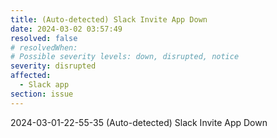 ```yaml
---
title: (Auto-detected) Slack Invite App Down
date: 2024-03-02 03:57:49
resolved: false
# resolvedWhen: 
# Possible severity levels: down, disrupted, notice
severity: disrupted
affected:
  - Slack app
section: issue
---
```


2024-03-01-22-55-35 (Auto-detected) Slack Invite App Down

